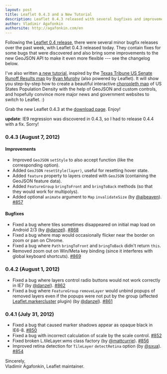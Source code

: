 ```yaml
---
layout: post
title: Leaflet 0.4.3 and a New Tutorial
description: Leaflet 0.4.3 released with several bugfixes and improvements, and comes with a new tutorial on creating a colorful interactive choropleth map.
author: Vladimir Agafonkin
authorsite: http://agafonkin.com/en
---
```


Following the [Leaflet 0.4 release](leaflet-0-4-released.html), there were several minor bugfix releases over the past week, with Leaflet 0.4.3 released today. They contain fixes for some bugs that were discovered and also bring some improvements to the new GeoJSON API to make it even more flexible --- see the changelog below.

I've also written [a new tutorial](../../../examples/choropleth.html), inspired by the [Texas Tribune US Senate Runoff Results map](http://www.texastribune.org/library/data/us-senate-runoff-results-map/) by [Ryan Murphy](http://www.texastribune.org/about/staff/ryan-murphy/) (also powered by Leaflet). It will show you step-by-step how to create a beautiful interactive [choropleth map](http://en.wikipedia.org/wiki/Choropleth_map) of US States Population Density with the help of GeoJSON and custom controls, and hopefully convince more major news and government websites to switch to Leaflet. :)

Grab the new Leaflet 0.4.3 at the [download page](../../../download.html). Enjoy!

**update**: IE9 regression was discovered in 0.4.3, so I had to release 0.4.4 with a fix. Sorry!

### 0.4.3 (August 7, 2012)

#### Improvements

 * Improved `GeoJSON` `setStyle` to also accept function (like the corresponding option).
 * Added `GeoJSON` `resetStyle(layer)`, useful for resetting hover state.
 * Added `feature` property to layers created with `GeoJSON` (containing the GeoJSON feature data).
 * Added `FeatureGroup` `bringToFront` and `bringToBack` methods (so that they would work for multipolys).
 * Added optional `animate` argument to `Map` `invalidateSize` (by [@ajbeaven](https://github.com/ajbeaven)). [#857](https://github.com/CloudMade/Leaflet/pull/857)

#### Bugfixes

 * Fixed a bug where tiles sometimes disappeared on initial map load on Android 2/3 (by [@danzel](https://github.com/danzel)). [#868](https://github.com/CloudMade/Leaflet/pull/868)
 * Fixed a bug where map would occasionally flicker near the border on zoom or pan on Chrome.
 * Fixed a bug where `Path` `bringToFront` and `bringToBack` didn't return `this`.
 * Removed zoom out on Win/Meta key binding (since it interferes with global keyboard shortcuts). [#869](https://github.com/CloudMade/Leaflet/issues/869)

### 0.4.2 (August 1, 2012)

 * Fixed a bug where layers control radio buttons would not work correctly in IE7 (by [@danzel](https://github.com/danzel)). [#862](https://github.com/CloudMade/Leaflet/pull/862)
 * Fixed a bug where `FeatureGroup` `removeLayer` would unbind popups of removed layers even if the popups were not put by the group (affected [Leaflet.markercluster](https://github.com/danzel/Leaflet.markercluster) plugin) (by [@danzel](https://github.com/danzel)). [#861](https://github.com/CloudMade/Leaflet/pull/861)

### 0.4.1 (July 31, 2012)

 * Fixed a bug that caused marker shadows appear as opaque black in IE6-8. [#850](https://github.com/CloudMade/Leaflet/issues/850)
 * Fixed a bug with incorrect calculation of scale by the scale control. [#852](https://github.com/CloudMade/Leaflet/issues/852)
 * Fixed broken L.tileLayer.wms class factory (by [@mattcurrie](https://github.com/mattcurrie)). [#856](https://github.com/CloudMade/Leaflet/issues/856)
 * Improved retina detection for `TileLayer` `detectRetina` option (by [@sxua](https://github.com/sxua)). [#854](https://github.com/CloudMade/Leaflet/issues/854)

Sincerely, <br />
Vladimir Agafonkin, Leaflet maintainer.
